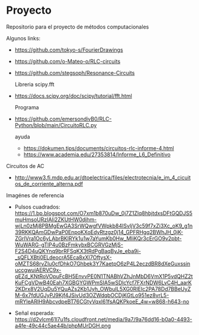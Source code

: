 # Proyecto
Repositorio para el proyecto de métodos computacionales

Algunos links:
* https://github.com/tokyo-s/FourierDrawings
* https://github.com/o-Mateo-o/RLC-circuits
* https://github.com/stegsoph/Resonance-Circuits
  
  Libreria scipy.fft
* https://docs.scipy.org/doc/scipy/tutorial/fft.html

  Programa
* https://github.com/emersondivB0/RLC-Python/blob/main/CircuitoRLC.py


  ayuda
  * https://dokumen.tips/documents/circuitos-rlc-informe-4.html
  * https://www.academia.edu/27353814/Informe_L6_Definitivo

Circuitos de AC
* http://www3.fi.mdp.edu.ar/dtoelectrica/files/electrotecnia/e_im_4_cicuitos_de_corriente_alterna.pdf

Imagénes de referencia

* Pulsos cuadrados: https://1.bp.blogspot.com/O7xm1b870uDw_0j7Z1Zlq8hbjtdxsDFtGQDJS5muHmsoURzIAIi2ZKUtHW0djhm-wjLn0zMj8PBMgEwGA3SrWQwgfVWpkb84ISvljV3c59f7xZi3Xc_oK9_g1n39RKKQAmGDwPaP0EnpoKXoEdyRtzgz0j14_GPFRHgq2BWhJH_0jK-ZGrIVra1Oc6yLAbrBKlRYk1u1w7aYumKb0Hw_MIiKQr3cErGO9v2pbt-WuWARG-gTlP4u0BzFmkybxBCGRVGzMjS-F2S4D4uQKYnq9brRFSqKX3tRdPgBaqByJe_eba9i-_sQFLXBti0ELdeocrA5Eca8xXI7OftysX-oMZTS68rvZIu0cfDhkO7Ghbek3Y7KaetpO6zP4L2eczdBR8dXeGuxssinuccgwuiAERVC9x-qEZd_KNtRoVOpuFcBH5EnvvPE0N1TNABhVZhJnMbD6VmX1P5vdQHZ2tKuFCgVDwB40Eah7XGBGYGWPmSIA5wSDlcYcf7FXrNDW6LvC4H_aarK2KDrx8V2UqDu5YQuAZs2Kb1Jyh_OWbuIL5XG0RIEIc2PA78Dd7BBeUyZM-6x7fdUGJyPJ9Kjf4JSivUd3OZWdqbOCDjKGtLo951ez8vrL5-mRYleARlH9AbcvdpeBT76CGtyVqxl61fsAQKPkoeE_4w=w868-h643-no

* Señal esperada: https://d2vlcm61l7u1fs.cloudfront.net/media/9a7/9a76dd16-b0a0-4493-a4fe-49c44c5ae44b/phpMUrDGH.png
